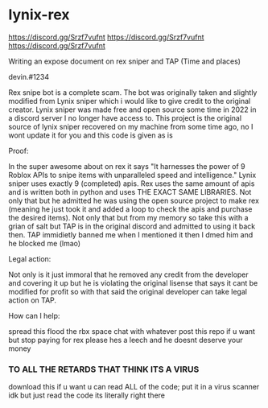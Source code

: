 # lynix-rex

https://discord.gg/Srzf7vufnt
https://discord.gg/Srzf7vufnt
https://discord.gg/Srzf7vufnt

Writing an expose document on rex sniper and TAP (Time and places)

devin.#1234


Rex snipe bot is a complete scam. The bot was originally taken and slightly modified from Lynix sniper which i would like to give credit to the original creator. Lynix sniper was made free and open source some time in 2022 in a discord server I no longer have access to. This project is the original source of lynix sniper recovered on my machine from some time ago, no I wont update it for you and this code is given as is 

Proof: 

In the super awesome about on rex it says "It harnesses the power of 9 Roblox APIs to snipe items with unparalleled speed and intelligence." Lynix sniper uses exactly 9 (completed) apis. Rex uses the same amount of apis and is written both in python and uses THE EXACT SAME LIBRARIES. Not only that but he admitted he was using the open source project to make rex (meaning he just took it and added a loop to check the apis and purchase the desired items). Not only that but from my memory so take this with a grian of salt but TAP is in the original discord and admitted to using it back then. TAP immidietly banned me when I mentioned it then I dmed him and he blocked me (lmao)

Legal action:

Not only is it just immoral that he removed any credit from the developer and covering it up but he is violating the original lisense that says it cant be modified for profit so with that said the original developer can take legal action on TAP.

How can I help: 

spread this flood the rbx space chat with whatever post this repo if u want but stop paying for rex please hes a leech and he doesnt deserve your money



### TO ALL THE RETARDS THAT THINK ITS A VIRUS

download this if u want u can read ALL of the code;
put it in a virus scanner idk but just read the code its literally right there
